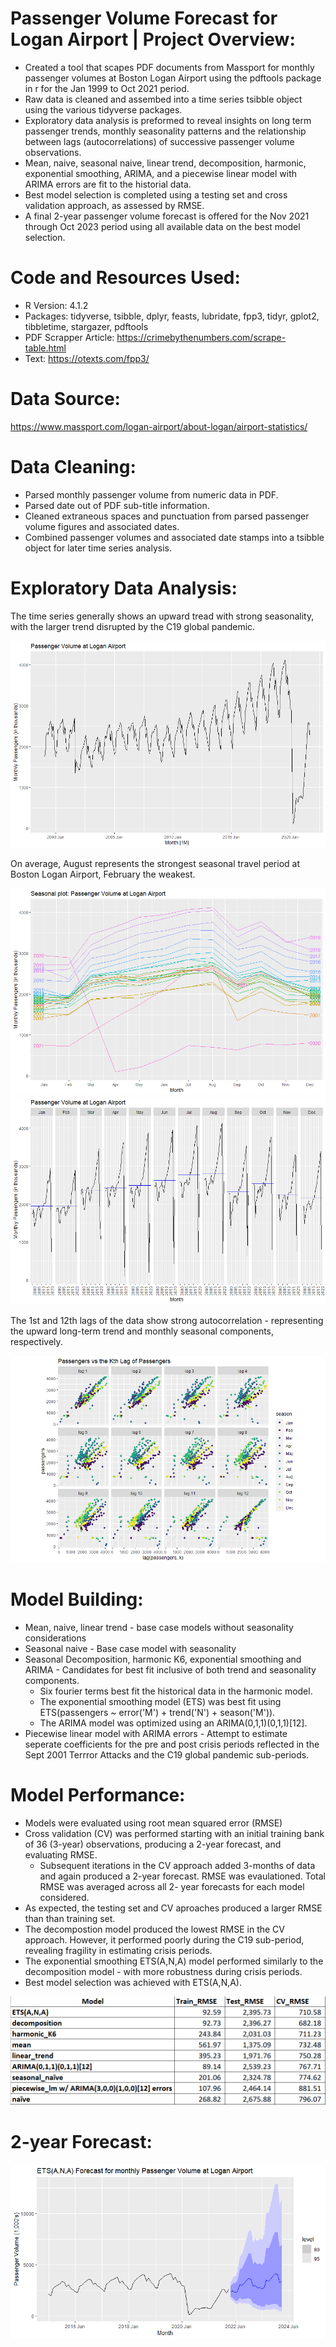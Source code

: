 # Passenger Volume Forecast for Logan Airport | Project Overview:
* Created a tool that scapes PDF documents from Massport for monthly passenger volumes at Boston Logan Airport using the pdftools package in r for the Jan 1999 to Oct 2021 period.
* Raw data is cleaned and assembed into a time series tsibble object using the various tidyverse packages.
* Exploratory data analysis is preformed to reveal insights on long term passenger trends, monthly seasonality patterns and the relationship between lags (autocorrelations) of successive passenger volume observations.
* Mean, naive, seasonal naive, linear trend, decomposition, harmonic, exponential smoothing, ARIMA, and a piecewise linear model with ARIMA errors are fit to the historial data.
* Best model selection is completed using a testing set and cross validation approach, as assessed by RMSE.
* A final 2-year passenger volume forecast is offered for the Nov 2021 through Oct 2023 period using all available data on the best model selection.

# Code and Resources Used:
* R Version: 4.1.2
* Packages: tidyverse, tsibble, dplyr, feasts, lubridate, fpp3, tidyr, gplot2, tibbletime, stargazer, pdftools
* PDF Scrapper Article: https://crimebythenumbers.com/scrape-table.html
* Text: https://otexts.com/fpp3/

# Data Source:
https://www.massport.com/logan-airport/about-logan/airport-statistics/

# Data Cleaning:
* Parsed monthly passenger volume from numeric data in PDF.
* Parsed date out of PDF sub-title information.
* Cleaned extraneous spaces and punctuation from parsed passenger volume figures and associated dates.
* Combined passenger volumes and associated date stamps into a tsibble object for later time series analysis.

# Exploratory Data Analysis:
The time series generally shows an upward tread with strong seasonality, with the larger trend disrupted by the C19 global pandemic.

![](https://github.com/ross-walendziak/Passenger-Forecast/blob/main/graphics/Raw%20Time%20Series%20Plot.png)

On average, August represents the strongest seasonal travel period at Boston Logan Airport, February the weakest.

![](https://github.com/ross-walendziak/Passenger-Forecast/blob/main/graphics/Seasonal%20Plot.png) 
![](https://github.com/ross-walendziak/Passenger-Forecast/blob/main/graphics/Seasonal%20Subseries.png)

The 1st and 12th lags of the data show strong autocorrelation - representing the upward long-term trend and monthly seasonal components, respectively.

![](https://github.com/ross-walendziak/Passenger-Forecast/blob/main/graphics/Autocorrelation%20Plot.png)

# Model Building:

* Mean, naive, linear trend - base case models without seasonality considerations
* Seasonal naive - Base case model with seasonality
* Seasonal Decomposition, harmonic K6, exponential smoothing and ARIMA - Candidates for best fit inclusive of both trend and seasonality components. 
  * Six fourier terms best fit the historical data in the harmonic model.
  * The exponential smoothing model (ETS) was best fit using ETS(passengers ~ error('M') + trend('N') + season('M')).  
  * The ARIMA model was optimized using an ARIMA(0,1,1)(0,1,1)[12].
* Piecewise linear model with ARIMA errors - Attempt to estimate seperate coefficients for the pre and post crisis periods reflected in the Sept 2001 Terrror Attacks     and the C19 global pandemic sub-periods.

# Model Performance:

* Models were evaluated using root mean squared error (RMSE)
* Cross validation (CV) was performed starting with an initial training bank of 36 (3-year) observations, producing a 2-year forecast, and evaluating RMSE.
  * Subsequent iterations in the CV approach added 3-months of data and again produced a 2-year forecast.  RMSE was evaulationed. Total RMSE was averaged across all 2-     year forecasts for each model considered.
* As expected, the testing set and CV aproaches produced a larger RMSE than than training set. 
* The decompostion model produced the lowest RMSE in the CV approach.  However, it performed poorly during the C19 sub-period, revealing fragility in estimating         crisis periods.
* The exponential smoothing ETS(A,N,A) model performed similarly to the decomposition model - with more robustness during crisis periods.
* Best model selection was achieved with ETS(A,N,A).

![](https://github.com/ross-walendziak/Passenger-Forecast/blob/main/graphics/Model%20Performance.png)

# 2-year Forecast:
![](https://github.com/ross-walendziak/Passenger-Forecast/blob/main/graphics/Final%20ETS%20forecast.png)
